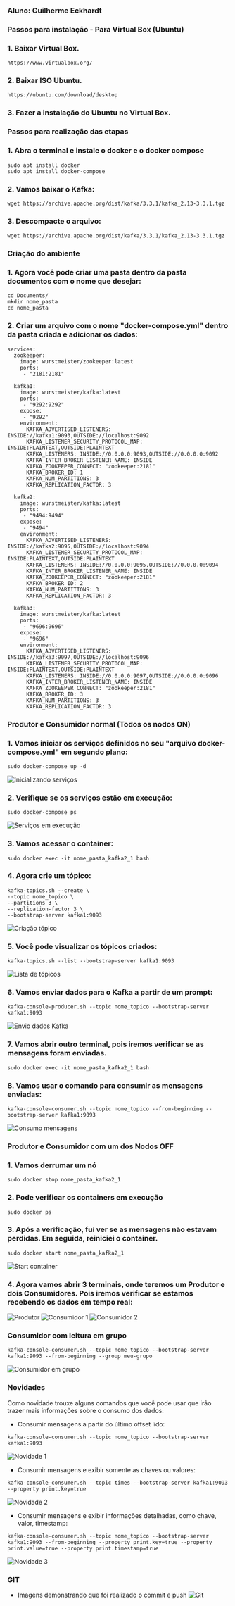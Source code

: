 ### Aluno: Guilherme Eckhardt

### Passos para instalação - Para Virtual Box (Ubuntu)
### 1. Baixar Virtual Box.
```
https://www.virtualbox.org/
```
### 2. Baixar ISO Ubuntu.
```
https://ubuntu.com/download/desktop
```
### 3. Fazer a instalação do Ubuntu no Virtual Box.

### Passos para realização das etapas
### 1. Abra o terminal e instale o docker e o docker compose
```
sudo apt install docker
sudo apt install docker-compose
```
### 2. Vamos baixar o Kafka:
```
wget https://archive.apache.org/dist/kafka/3.3.1/kafka_2.13-3.3.1.tgz
```
### 3. Descompacte o arquivo:
```
wget https://archive.apache.org/dist/kafka/3.3.1/kafka_2.13-3.3.1.tgz
```
### Criação do ambiente
### 1. Agora você pode criar uma pasta dentro da pasta documentos com o nome que desejar:
```
cd Documents/
mkdir nome_pasta
cd nome_pasta
```
### 2. Criar um arquivo com o nome "docker-compose.yml" dentro da pasta criada e adicionar os dados:
```
services:
  zookeeper:
    image: wurstmeister/zookeeper:latest
    ports:
     - "2181:2181"

  kafka1:
    image: wurstmeister/kafka:latest
    ports:
     - "9292:9292"
    expose:
     - "9292"
    environment:
      KAFKA_ADVERTISED_LISTENERS: INSIDE://kafka1:9093,OUTSIDE://localhost:9092
      KAFKA_LISTENER_SECURITY_PROTOCOL_MAP: INSIDE:PLAINTEXT,OUTSIDE:PLAINTEXT
      KAFKA_LISTENERS: INSIDE://0.0.0.0:9093,OUTSIDE://0.0.0.0:9092
      KAFKA_INTER_BROKER_LISTENER_NAME: INSIDE
      KAFKA_ZOOKEEPER_CONNECT: "zookeeper:2181"
      KAFKA_BROKER_ID: 1
      KAFKA_NUM_PARTITIONS: 3
      KAFKA_REPLICATION_FACTOR: 3

  kafka2:
    image: wurstmeister/kafka:latest
    ports:
     - "9494:9494"
    expose:
     - "9494"
    environment:
      KAFKA_ADVERTISED_LISTENERS: INSIDE://kafka2:9095,OUTSIDE://localhost:9094
      KAFKA_LISTENER_SECURITY_PROTOCOL_MAP: INSIDE:PLAINTEXT,OUTSIDE:PLAINTEXT
      KAFKA_LISTENERS: INSIDE://0.0.0.0:9095,OUTSIDE://0.0.0.0:9094
      KAFKA_INTER_BROKER_LISTENER_NAME: INSIDE
      KAFKA_ZOOKEEPER_CONNECT: "zookeeper:2181"
      KAFKA_BROKER_ID: 2
      KAFKA_NUM_PARTITIONS: 3
      KAFKA_REPLICATION_FACTOR: 3

  kafka3:
    image: wurstmeister/kafka:latest
    ports:
     - "9696:9696"
    expose:
     - "9696"
    environment:
      KAFKA_ADVERTISED_LISTENERS: INSIDE://kafka3:9097,OUTSIDE://localhost:9096
      KAFKA_LISTENER_SECURITY_PROTOCOL_MAP: INSIDE:PLAINTEXT,OUTSIDE:PLAINTEXT
      KAFKA_LISTENERS: INSIDE://0.0.0.0:9097,OUTSIDE://0.0.0.0:9096
      KAFKA_INTER_BROKER_LISTENER_NAME: INSIDE
      KAFKA_ZOOKEEPER_CONNECT: "zookeeper:2181"
      KAFKA_BROKER_ID: 3
      KAFKA_NUM_PARTITIONS: 3
      KAFKA_REPLICATION_FACTOR: 3
```
### Produtor e Consumidor normal (Todos os nodos ON)
### 1. Vamos iniciar os serviços definidos no seu "arquivo docker-compose.yml" em segundo plano:
```
sudo docker-compose up -d
```
![Inicializando serviços](images/image-1.png)
### 2. Verifique se os serviços estão em execução:
```
sudo docker-compose ps
```
![Serviços em execução](images/image-2.png)
### 3. Vamos acessar o container:
```
sudo docker exec -it nome_pasta_kafka2_1 bash
```
### 4. Agora crie um tópico:
```
kafka-topics.sh --create \
--topic nome_topico \
--partitions 3 \
--replication-factor 3 \
--bootstrap-server kafka1:9093
```
![Criação tópico](images/image-3.png)
### 5. Você pode visualizar os tópicos criados:
```
kafka-topics.sh --list --bootstrap-server kafka1:9093
```
![Lista de tópicos](images/image-4.png)
### 6. Vamos enviar dados para o Kafka a partir de um prompt:
```
kafka-console-producer.sh --topic nome_topico --bootstrap-server kafka1:9093
```
![Envio dados Kafka](images/image-5.png)
### 7. Vamos abrir outro terminal, pois iremos verificar se as mensagens foram enviadas.
```
sudo docker exec -it nome_pasta_kafka2_1 bash
```
### 8. Vamos usar o comando para consumir as mensagens enviadas:
```
kafka-console-consumer.sh --topic nome_topico --from-beginning --bootstrap-server kafka1:9093
```
![Consumo mensagens](images/image-6.png)
### Produtor e Consumidor com um dos Nodos OFF
### 1. Vamos derrumar um nó
```
sudo docker stop nome_pasta_kafka2_1
```
### 2. Pode verificar os containers em execução
```
sudo docker ps
```
### 3. Após a verificação, fui ver se as mensagens não estavam perdidas. Em seguida, reiniciei o container.
```
sudo docker start nome_pasta_kafka2_1
```
![Start container](images/image-7.png)

### 4. Agora vamos abrir 3 terminais, onde teremos um Produtor e dois Consumidores. Pois iremos verificar se estamos recebendo os dados em tempo real:
![Produtor](images/image-8.png)
![Consumidor 1](images/image-9.png)
![Consumidor 2](images/image-10.png)

### Consumidor com leitura em grupo
```
kafka-console-consumer.sh --topic nome_topico --bootstrap-server kafka1:9093 --from-beginning --group meu-grupo
```
![Consumidor em grupo](images/image-11.png)
### Novidades
Como novidade trouxe alguns comandos que você pode usar que irão trazer mais informações sobre o consumo dos dados:
- Consumir mensagens a partir do último offset lido:
```
kafka-console-consumer.sh --topic nome_topico --bootstrap-server kafka1:9093
```
![Novidade 1](images/image-12.png)
- Consumir mensagens e exibir somente as chaves ou valores:
```
kafka-console-consumer.sh --topic times --bootstrap-server kafka1:9093 --property print.key=true
```
![Novidade 2](images/image-13.png)
- Consumir mensagens e exibir informações detalhadas, como chave, valor, timestamp:
```
kafka-console-consumer.sh --topic nome_topico --bootstrap-server kafka1:9093 --from-beginning --property print.key=true --property print.value=true --property print.timestamp=true
```
![Novidade 3](images/image-14.png)

### GIT
- Imagens demonstrando que foi realizado o commit e push
![Git](images/image-15.png)

